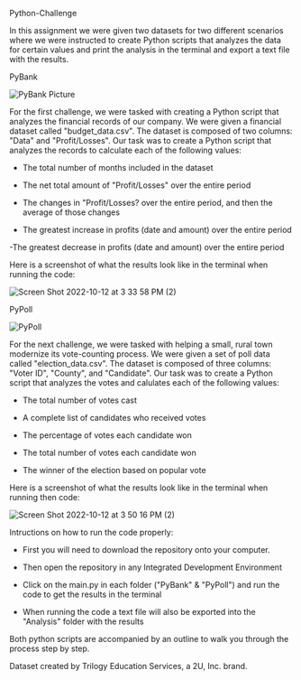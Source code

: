 Python-Challenge

In this assignment we were given two datasets for two different scenarios where we were instructed to create Python scripts that analyzes the data for certain values and print the analysis in the terminal and export a text file with the results.

PyBank

![PyBank Picture](https://user-images.githubusercontent.com/112406455/195439679-219a5bf4-e524-4377-9a69-8492d710d9f2.jpg)

For the first challenge, we were tasked with creating a Python script that analyzes the financial records of our company. We were given a financial dataset called "budget_data.csv". The dataset is composed of two columns: "Data" and "Profit/Losses". Our task was to create a Python script that analyzes the records to calculate each of the following values:

- The total number of months included in the dataset

- The net total amount of "Profit/Losses" over the entire period

- The changes in "Profit/Losses? over the entire period, and then the average of those changes

- The greatest increase in profits (date and amount) over the entire period

-The greatest decrease in profits (date and amount) over the entire period

Here is a screenshot of what the results look like in the terminal when running the code: 

![Screen Shot 2022-10-12 at 3 33 58 PM (2)](https://user-images.githubusercontent.com/112406455/195443078-0828b2e9-c517-46b8-bd36-45c8b3796d47.png)

PyPoll

![PyPoll](https://user-images.githubusercontent.com/112406455/195443575-82c2dcb1-6744-465a-ab16-8d1f3da5187d.jpg)

For the next challenge, we were tasked with helping a small, rural town modernize its vote-counting process. We were given a set of poll data called "election_data.csv". The dataset is composed of three columns: "Voter ID", "County", and "Candidate". Our task was to create a Python script that analyzes the votes and calulates each of the following values: 

- The total number of votes cast

- A complete list of candidates who received votes

- The percentage of votes each candidate won

- The total number of votes each candidate won

- The winner of the election based on popular vote

Here is a screenshot of what the results look like in the terminal when running then code:

![Screen Shot 2022-10-12 at 3 50 16 PM (2)](https://user-images.githubusercontent.com/112406455/195445475-26190ad1-11e2-4c05-a81e-d58cef024f15.png)

Intructions on how to run the code properly: 

- First you will need to download the repository onto your computer. 

- Then open the repository in any Integrated Development Environment 

- Click on the main.py in each folder ("PyBank" & "PyPoll") and run the code to get the results in the terminal

- When running the code a text file will also be exported into the "Analysis" folder with the results

Both python scripts are accompanied by an outline to walk you through the process step by step. 

Dataset created by Trilogy Education Services, a 2U, Inc. brand.




